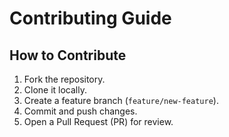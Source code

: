 # Contributing Guide

## How to Contribute

1. Fork the repository.
2. Clone it locally.
3. Create a feature branch (`feature/new-feature`).
4. Commit and push changes.
5. Open a Pull Request (PR) for review.
